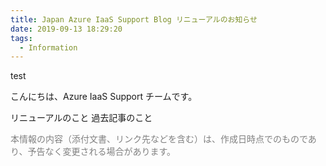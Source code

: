```yaml
---
title: Japan Azure IaaS Support Blog リニューアルのお知らせ
date: 2019-09-13 18:29:20
tags:
  - Information
---
```



test

こんにちは、Azure IaaS Support チームです。

リニューアルのこと
過去記事のこと

<font color="gray">本情報の内容（添付文書、リンク先などを含む）は、作成日時点でのものであり、予告なく変更される場合があります。</font>
